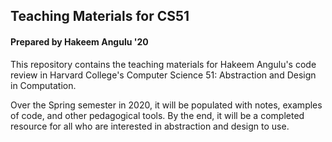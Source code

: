 ## Teaching Materials for CS51
#### Prepared by Hakeem Angulu '20

This repository contains the teaching materials for Hakeem Angulu's code review in Harvard College's Computer Science 51: Abstraction and Design in Computation.

Over the Spring semester in 2020, it will be populated with notes, examples of code, and other pedagogical tools. By the end, it will be a completed resource for all who are interested in abstraction and design to use.
